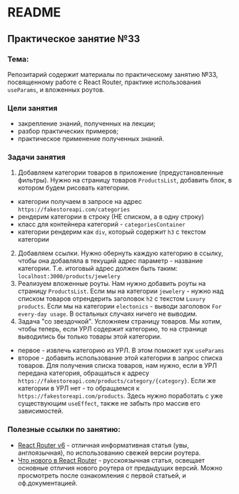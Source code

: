 # README

## Практическое занятие №33

### Тема:

Репозитарий содержит материалы по практическому занятию №33, посвященному работе с React Router, практике использования `useParams`, и вложенных роутов.

### Цели занятия
- закрепление знаний, полученных на лекции;
- разбор практических примеров;
- практическое применение полученных знаний.

### Задачи занятия
1. Добавляем категории товаров в приложение (предустановленные фильтры). Нужно на страницу товаров `ProductsList`, добавить блок, в котором будем рисовать категории.
 - категории получаем в запросе на адрес `https://fakestoreapi.com/categories`
 - рендерим категории в строку (НЕ списком, а в одну строку)
 - класс для контейнера категорий - `categoriesContainer`
 - категории рендерим как `div`, который содержит `h3` с текстом категории
2. Добавляем ссылки. Нужно обернуть каждую категорию в ссылку, чтобы она добавляла в текущий адрес параметр - название категории. Т.е. итоговый адрес должен быть таким: `localhost:3000/products/jewelery`
3. Реализуем вложенные роуты. Нам нужно добавить роуты на страницу `ProductsList`. Если мы на категории `jewelery` - нужно над списком товаров отрендерить заголовок `h2` с текстом `Luxury products`. Если мы на категории `electonics` - выводи заголовок `For every-day usage`. В остальных случаях ничего не выводим.
4. Задача "со звездочкой". Усложняем страницу товаров. Мы хотим, чтобы теперь, если УРЛ содержит категорию, то на странице выводились бы только товары этой категории.
 - первое - извлечь категорию из УРЛ. В этом поможет хук `useParams`
 - второе - добавить использование этой категории в запрос списка товаров. Для получения списка товаров, нам нужно, если в УРЛ передана категория, обращаться к адресу `https://fakestoreapi.com/products/category/{category}`. Если же категории в УРЛ нет - то обращаемся к `https://fakestoreapi.com/products`. Здесь нужно поработать с уже существующим `useEffect`, также не забыть про массив его зависимостей.

### Полезные ссылки по занятию:
 - [React Router v6](https://blog.logrocket.com/react-router-v6-guide/) - отличная информативная статья (увы, англоязычная), по использованию свежей версии роутера.
 - [Что нового в React Router](https://habr.com/ru/companies/kts/articles/598835/) - русскоязычная статья, освещает основные отличия нового роутера от предыдущих версий. Можно просмотреть после ознакомления с первой статьей, и оф.документацией.